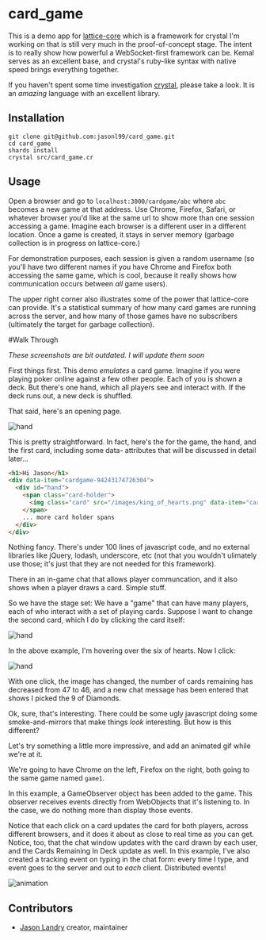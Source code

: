 # card_game

This is a demo app for [lattice-core](https://github.com/jasonl99/lattice-core) which is a framework for crystal I'm working on that is still
very much in the proof-of-concept stage.  The intent is to really show how powerful a WebSocket-first framework can be.  Kemal serves as an excellent base, and crystal's ruby-like syntax with native speed brings everything together.

If you haven't spent some time investigation [crystal](https://crystal-lang.org), please take a look.  It is an _amazing_ language with an excellent library.

## Installation

```
git clone git@github.com:jasonl99/card_game.git
cd card_game
shards install
crystal src/card_game.cr
```

## Usage

Open a browser and go to `localhost:3000/cardgame/abc` where `abc` becomes a new game at that address.
Use Chrome, Firefox, Safari, or whatever browser you'd like at the same url to show more than one session accessing a game.  Imagine each browser is a different user in a different location.  Once a game is created, it stays in server memory (garbage collection is in progress on lattice-core.)

For demonstration purposes, each session is given a random username (so you'll have two different names if you have Chrome and Firefox both accessing the same game, which is cool, because it really shows how communication occurs between _all_ game users).  

The upper right corner also illustrates some of the power that lattice-core can provide.  It's a statistical summary of how many card games are running across the server, and how many of those games have no subscribers (ultimately the target for garbage collection).

#Walk Through

_These screenshots are bit outdated.  I will update them soon_

First things first.  This demo _emulates_ a card game.  Imagine if you were playing poker
online against a few other people. Each of you is shown a deck.   But there's one hand, which all players see and interact with.  If the deck runs out, a new deck is shuffled.

That said, here's an opening page.

![hand](./screenshots/cg1.png)

This is pretty straightforward.  In fact, here's the for the game, the hand, and the first
card, including some data- attributes that will be discussed in detail later...

```html
<h1>Hi Jason</h1>
<div data-item="cardgame-94243174726304">
  <div id="hand">
    <span class="card-holder">
      <img class="card" src="/images/king_of_hearts.png" data-item="cardgame-94243174726304-card-0" data-track="click">
    </span>
    ... more card holder spans
  </div>
</div>
```

Nothing fancy.  There's under 100 lines of javascript code, and no external libraries like
jQuery, lodash, underscore, etc (not that you wouldn't ulimately use those; it's just that 
they are not needed for this framework).

There in an in-game chat that allows player communcation, and it also shows when a player
draws a card.  Simple stuff.

So we have the stage set:  We have a "game" that can have many players, each of who interact with
a set of playing cards.   Suppose I want to change the second card, which I do by clicking the
card itself:

![hand](./screenshots/cg2.png)

In the above example, I'm hovering over the six of hearts.  Now I click:

![hand](./screenshots/cg3.png)

With one click, the image has changed, the number of cards remaining has decreased from 47 to 46,
and a new chat message has been entered that shows I picked the 9 of Diamonds.

Ok, sure, that's interesting.  There could be some ugly javascript doing some smoke-and-mirrors
that make things _look_ interesting.  But how is this different?

Let's try something a little more impressive, and add an animated gif while we're at it.

We're going to have Chrome on the left, Firefox on the right, both going to the same game named
`game1`. 

In this example, a GameObserver object has been added to the game.  This observer receives events directly from WebObjects that it's listening to.  In the case, we do nothing more than display those events.

Notice that each click on a card updates the card for both players, across different browsers, 
and it does it about as close to real time as you can get.  Notice, too, that the chat window
updates with the card drawn by each user, and the Cards Remaining In Deck update as well.  In this example, I've also created a tracking event on typing in the chat form:  every time I type, and event goes to the server and out to _each_ client.  Distributed events!

![animation](./screenshots/demo.gif)


## Contributors
- [Jason Landry](https://github.com/jasonl99) creator, maintainer
